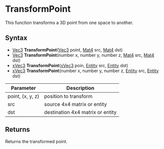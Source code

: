 # TransformPoint

This function transforms a 3D point from one space to another.

## Syntax

- [Vec3](Vec3.md) **TransformPoint**([Vec3](Vec3.md) point, [Mat4](Mat4.md) src, [Mat4](Mat4.md) dst)
- [Vec3](Vec3.md) **TransformPoint**(number x, number y, number z, [Mat4](Mat4.md) src, [Mat4](Mat4.md) dst)
- [xVec3](xVec3.md) **TransformPoint**([xVec3](xVec3.md) poin, [Entity](Entity.md) src, [Entity](Entity.md) dst)
- [xVec3](xVec3.md) **TransformPoint**(number x, number y, number z, [Entity](Entity.md) src, [Entity](Entity.md) dst)

Parameter | Description
---|---
point, (x, y, z) | position to transform
src | source 4x4 matrix or entity
dst | destination 4x4 matrix or entity

## Returns

Returns the transformed point.
